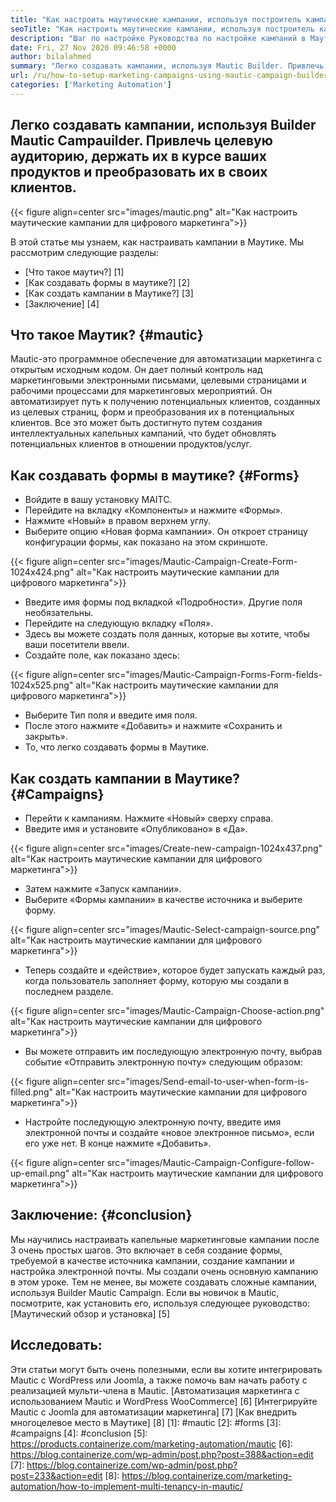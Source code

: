 ```yaml
---
title: "Как настроить маутические кампании, используя построитель кампании" 
seoTitle: "Как настроить маутические кампании, используя построитель кампании" 
description: "Шаг по настройке Руководства по настройке кампаний в Маутике и полного контроля над маркетинговыми электронными письмами, целевыми страницами и рабочими процессами для маркетинговой деятельности." 
date: Fri, 27 Nov 2020 09:46:58 +0000
author: bilalahmed
summary: "Легко создавать кампании, используя Mautic Builder. Привлечь целевую аудиторию, держать их в курсе ваших продуктов и преобразовать их в своих клиентов." 
url: /ru/how-to-setup-marketing-campaigns-using-mautic-campaign-builder/
categories: ['Marketing Automation']
---
```


## Легко создавать кампании, используя Builder Mautic Campauilder. Привлечь целевую аудиторию, держать их в курсе ваших продуктов и преобразовать их в своих клиентов.

{{< figure align=center src="images/mautic.png" alt="Как настроить маутические кампании для цифрового маркетинга">}}

В этой статье мы узнаем, как настраивать кампании в Маутике. Мы рассмотрим следующие разделы:
  * [Что такое маутич?] [1]
  * [Как создавать формы в маутике?] [2]
  * [Как создать кампании в Маутике?] [3]
  * [Заключение] [4]

## Что такое Маутик? {#mautic}
Mautic-это программное обеспечение для автоматизации маркетинга с открытым исходным кодом. Он дает полный контроль над маркетинговыми электронными письмами, целевыми страницами и рабочими процессами для маркетинговых мероприятий. Он автоматизирует путь к получению потенциальных клиентов, созданных из целевых страниц, форм и преобразования их в потенциальных клиентов. Все это может быть достигнуто путем создания интеллектуальных капельных кампаний, что будет обновлять потенциальных клиентов в отношении продуктов/услуг.

## Как создавать формы в маутике? {#Forms}
  * Войдите в вашу установку MAITC.
  * Перейдите на вкладку «Компоненты» и нажмите «Формы».
  * Нажмите «Новый» в правом верхнем углу.
  * Выберите опцию «Новая форма кампании». Он откроет страницу конфигурации формы, как показано на этом скриншоте.

{{< figure align=center src="images/Mautic-Campaign-Create-Form-1024x424.png" alt="Как настроить маутические кампании для цифрового маркетинга">}}

  * Введите имя формы под вкладкой «Подробности». Другие поля необязательны.
  * Перейдите на следующую вкладку «Поля».
  * Здесь вы можете создать поля данных, которые вы хотите, чтобы ваши посетители ввели.
  * Создайте поле, как показано здесь:

{{< figure align=center src="images/Mautic-Campaign-Forms-Form-fields-1024x525.png" alt="Как настроить маутические кампании для цифрового маркетинга">}}

  * Выберите Тип поля и введите имя поля.
  * После этого нажмите «Добавить» и нажмите «Сохранить и закрыть».
  * То, что легко создавать формы в Маутике.

## Как создать кампании в Маутике? {#Campaigns}
  * Перейти к кампаниям. Нажмите «Новый» сверху справа.
  * Введите имя и установите «Опубликовано» в «Да».

{{< figure align=center src="images/Create-new-campaign-1024x437.png" alt="Как настроить маутические кампании для цифрового маркетинга">}}

  * Затем нажмите «Запуск кампании».
  * Выберите «Формы кампании» в качестве источника и выберите форму.

{{< figure align=center src="images/Mautic-Select-campaign-source.png" alt="Как настроить маутические кампании для цифрового маркетинга">}}

  * Теперь создайте и «действие», которое будет запускать каждый раз, когда пользователь заполняет форму, которую мы создали в последнем разделе.

{{< figure align=center src="images/Mautic-Campaign-Choose-action.png" alt="Как настроить маутические кампании для цифрового маркетинга">}}

  * Вы можете отправить им последующую электронную почту, выбрав событие «Отправить электронную почту» следующим образом:

{{< figure align=center src="images/Send-email-to-user-when-form-is-filled.png" alt="Как настроить маутические кампании для цифрового маркетинга">}}

  * Настройте последующую электронную почту, введите имя электронной почты и создайте «новое электронное письмо», если его уже нет. В конце нажмите «Добавить».

{{< figure align=center src="images/Mautic-Campaign-Configure-follow-up-email.png" alt="Как настроить маутические кампании для цифрового маркетинга">}}


## Заключение: {#conclusion}
Мы научились настраивать капельные маркетинговые кампании после 3 очень простых шагов. Это включает в себя создание формы, требуемой в качестве источника кампании, создание кампании и настройка электронной почты. Мы создали очень основную кампанию в этом уроке. Тем не менее, вы можете создавать сложные кампании, используя Builder Mautic Campaign. Если вы новичок в Mautic, посмотрите, как установить его, используя следующее руководство:
[Маутический обзор и установка] [5]

## Исследовать:
Эти статьи могут быть очень полезными, если вы хотите интегрировать Mautic с WordPress или Joomla, а также помочь вам начать работу с реализацией мульти-члена в Mautic.
[Автоматизация маркетинга с использованием Mautic и WordPress WooCommerce] [6]
[Интегрируйте Mautic с Joomla для автоматизации маркетинга] [7]
[Как внедрить многоцелевое место в Маутике] [8]
[1]: #mautic
[2]: #forms
[3]: #campaigns
[4]: #conclusion
[5]: https://products.containerize.com/marketing-automation/mautic
[6]: https://blog.containerize.com/wp-admin/post.php?post=388&action=edit
[7]: https://blog.containerize.com/wp-admin/post.php?post=233&action=edit
[8]: https://blog.containerize.com/marketing-automation/how-to-implement-multi-tenancy-in-mautic/
